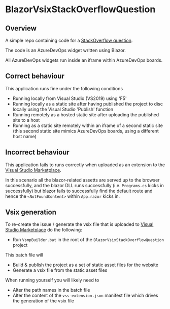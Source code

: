 # BlazorVsixStackOverflowQuestion

## Overview 

A simple repo containing code for a [StackOverflow question](https://stackoverflow.com/questions/55424046/unable-to-set-apk-meta-data-using-google-api-dot-net-client).

The code is an AzureDevOps widget written using Blazor.

All AzureDevOps widgets run inside an iframe within AzureDevOps boards.

## Correct behaviour 

This application runs fine under the following conditions

 - Running locally from Visual Studio (VS2019) using 'F5'
 - Running locally as a static site after having published the project to disc locally using the Visual Studio 'Publish' function
 - Running remotely as a hosted static site after uploading the published site to a host
 - Running as a static site remotely within an iframe of a second static site (this second static site mimics AzureDevOps boards, using a different host name)

## Incorrect behaviour 

 This application fails to runs correctly when uploaded as an extension to the [Visual Studio Marketplace](https://marketplace.visualstudio.com/items?itemName=GregTrevellick.BlazorWidget).

 In this scenario all the blazor-related assetts are served up to the browser successfully, and the blazor DLL runs successfully (i.e. ```Programs.cs``` kicks in successfully) but blazor fails to successfully find the default route and hence the ```<NotFoundContent>``` within ```App.razor``` kicks in.

 ## Vsix generation

 To re-create the issue / generate the vsix file that is uploaded to [Visual Studio Marketplace](https://marketplace.visualstudio.com/items?itemName=GregTrevellick.BlazorWidget) do the following:

  - Run ```VsmpBuilder.bat``` in the root of the ```BlazorVsixStackOverflowQuestion``` project

 This batch file will

  - Build & publish the project as a set of static asset files for the website
  - Generate a vsix file from the static asset files

 When running yourself you will likely need to 

  - Alter the path names in the batch file 
  - Alter the content of the ```vss-extension.json``` manifest file which drives the generation of the vsix file
